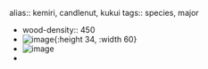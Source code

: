 alias:: kemiri, candlenut, kukui
tags:: species, major

- wood-density:: 450
- ![image](https://gateway.ipfs.cybernode.ai/ipfs/Qme4qwTr69bvmKLmfFT76PzbSJCQDRanHrFK69XjbmPTt1){:height 34, :width 60}
- ![image](https://ipfs.io/ipfs/QmWEzaRQnWBHT3wDw1g2Gzgd4UTdL2xKeKjx4v9aPu6Tc7)
-